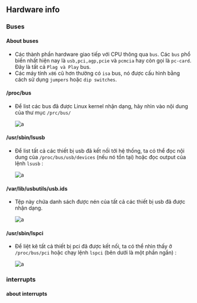 ## Hardware info

### Buses

#### About buses

- Các thành phần hardware giao tiếp với CPU thông qua `bus`. Các `bus` phổ biến nhất hiện nay là `usb,pci,agp,pcie` và `pcmcia` hay còn gọi là `pc-card`. Đây là tất cả `Plag và Play` bus.
- Các máy tính `x86` cũ hơn thường có `isa` bus, nó được cấu hình bằng cách sử dụng `jumpers` hoặc `dip switches`.

#### /proc/bus

- Để list các bus đã được Linux kernel nhận dạng, hãy nhìn vào nội dung của thư mục `/prc/bus/`

    ![a](https://imgur.com/mUQLz5t.png)

#### /usr/sbin/lsusb

- Để list tất cả các thiết bị usb đã kết nối tới hệ thống, ta có thể đọc nội dung của `/proc/bus/usb/devices` (nếu nó tồn tại) hoặc đọc output của lệnh `lsusb` :

    ![a](https://imgur.com/khYokSg.png)

#### /var/lib/usbutils/usb.ids

- Tệp này chứa danh sách được nén của tất cả các thiết bị usb đã được nhận dạng.

    ![a](https://imgur.com/ugCyDPg.png)

#### /usr/sbin/lspci

- Để liệt kê tất cả thiết bị pci đã được kết nối, ta có thể nhìn thấy ở `/proc/bus/pci` hoặc chạy lệnh `lspci` (bên dưới là một phần ngắn) :

    ![a](https://imgur.com/EJG1rZa.png)

### interrupts

#### about interrupts